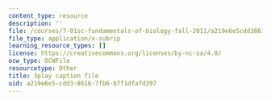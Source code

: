 ```yaml
---
content_type: resource
description: ''
file: /courses/7-01sc-fundamentals-of-biology-fall-2011/a219e6e5cdd386167fb6b7f1dfafd397_uBRdfsz_YB4.srt
file_type: application/x-subrip
learning_resource_types: []
license: https://creativecommons.org/licenses/by-nc-sa/4.0/
ocw_type: OCWFile
resourcetype: Other
title: 3play caption file
uid: a219e6e5-cdd3-8616-7fb6-b7f1dfafd397
---
```

